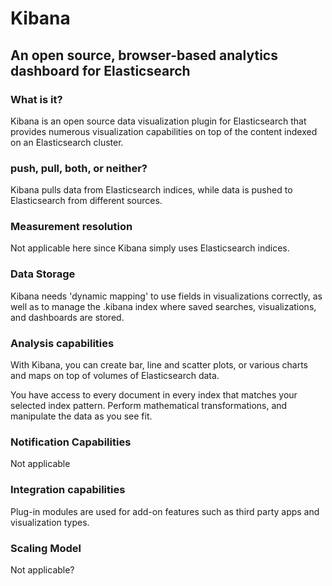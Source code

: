 # Kibana

## An open source, browser-based analytics dashboard for Elasticsearch

### What is it? 

Kibana is an open source data visualization plugin for Elasticsearch that provides numerous visualization capabilities on top of the content indexed on an Elasticsearch cluster.

### push, pull, both, or neither?

Kibana pulls data from Elasticsearch indices, while data is pushed to Elasticsearch from different sources.

### Measurement resolution 

Not applicable here since Kibana simply uses Elasticsearch indices.

### Data Storage 

Kibana needs 'dynamic mapping' to use fields in visualizations correctly, as well as to manage the .kibana index where saved searches, visualizations, and dashboards are stored.

### Analysis capabilities

With Kibana, you can create bar, line and scatter plots, or various charts and maps on top of volumes of Elasticsearch data.

You have access to every document in every index that matches your selected index pattern. Perform mathematical transformations, and manipulate the data as you see fit.

### Notification Capabilities

Not applicable

### Integration capabilities

Plug-in modules are used for add-on features such as third party apps and visualization types.

### Scaling Model

Not applicable?
